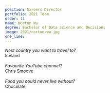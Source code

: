 ```yaml
---
position: Careers Director
portfolio: 2021 Team
order: 11
name: Norton Wu
degree: Bachelor of Data Science and Decisions
image: 2021/norton-wu.jpg
one_line:
---
```

*Next country you want to travel to?*
<br>
Iceland
<br><br>
*Favourite YouTube channel?*
<br>
Chris Smoove
<br><br>
*Food you could never live without?*
<br>
Chocolate